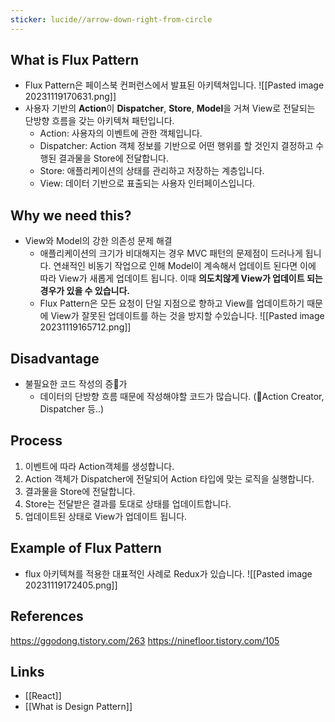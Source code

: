 ```yaml
---
sticker: lucide//arrow-down-right-from-circle
---
```

## What is Flux Pattern
- Flux Pattern은 페이스북 컨퍼런스에서 발표된 아키텍쳐입니다. 
![[Pasted image 20231119170631.png]]
- 사용자 기반의 **Action**이 **Dispatcher**, **Store**, **Model**을 거쳐 View로 전달되는 단방향 흐름을 갖는 아키텍쳐 패턴입니다. 
	- Action: 사용자의 이벤트에 관한 객체입니다. 
	- Dispatcher: Action 객체 정보를 기반으로 어떤 행위를 할 것인지 결정하고 수행된 결과물을 Store에 전달합니다. 
	- Store: 애플리케이션의 상태를 관리하고 저장하는 계층입니다. 
	- View: 데이터 기반으로 표출되는 사용자 인터페이스입니다. 

## Why we need this?
- View와 Model의 강한 의존성 문제 해결
	- 애플리케이션의 크기가 비대해지는 경우 MVC 패턴의 문제점이 드러나게 됩니다. 연쇄적인 비동기 작업으로 인해 Model이 계속해서 업데이트 된다면 이에 따라 View가 새롭게 업데이트 됩니다. 이때 **의도치않게 View가 업데이트 되는 경우가 있을 수 있습니다.** 
	- Flux Pattern은 모든 요청이 단일 지점으로 향하고 View를 업데이트하기 때문에 View가 잘못된 업데이트를 하는 것을 방지할 수있습니다. 
![[Pasted image 20231119165712.png]]

## Disadvantage
- 불필요한 코드 작성의 증가
	- 데이터의 단방향 흐름 때문에 작성해야할 코드가 많습니다. (Action Creator, Dispatcher 등..)

## Process
1. 이벤트에 따라 Action객체를 생성합니다. 
2. Action 객체가 Dispatcher에 전달되어 Action 타입에 맞는 로직을 실행합니다. 
3. 결과물을 Store에 전달합니다. 
4. Store는 전달받은 결과를 토대로 상태를 업데이트합니다. 
5. 업데이트된 상태로 View가 업데이트 됩니다. 

## Example of Flux Pattern
- flux 아키텍쳐를 적용한 대표적인 사례로 Redux가 있습니다. 
![[Pasted image 20231119172405.png]]


## References
https://ggodong.tistory.com/263
https://ninefloor.tistory.com/105

## Links
- [[React]]
- [[What is Design Pattern]]

